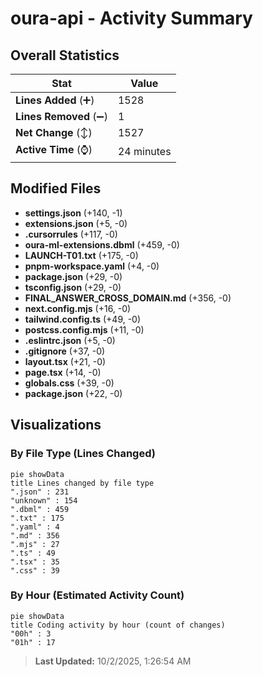 # oura-api - Activity Summary 

## Overall Statistics

| Stat                   | Value                                                             |
| ---------------------- | ----------------------------------------------------------------- |
| **Lines Added** (➕)   | 1528                                          |
| **Lines Removed** (➖) | 1                                        |
| **Net Change** (↕)    | 1527                |
| **Active Time** (⌚)   | 24 minutes |


## Modified Files
- **settings.json** (+140, -1)
- **extensions.json** (+5, -0)
- **.cursorrules** (+117, -0)
- **oura-ml-extensions.dbml** (+459, -0)
- **LAUNCH-T01.txt** (+175, -0)
- **pnpm-workspace.yaml** (+4, -0)
- **package.json** (+29, -0)
- **tsconfig.json** (+29, -0)
- **FINAL_ANSWER_CROSS_DOMAIN.md** (+356, -0)
- **next.config.mjs** (+16, -0)
- **tailwind.config.ts** (+49, -0)
- **postcss.config.mjs** (+11, -0)
- **.eslintrc.json** (+5, -0)
- **.gitignore** (+37, -0)
- **layout.tsx** (+21, -0)
- **page.tsx** (+14, -0)
- **globals.css** (+39, -0)
- **package.json** (+22, -0)

## Visualizations

### By File Type (Lines Changed)

```mermaid
pie showData
title Lines changed by file type
".json" : 231
"unknown" : 154
".dbml" : 459
".txt" : 175
".yaml" : 4
".md" : 356
".mjs" : 27
".ts" : 49
".tsx" : 35
".css" : 39
```

### By Hour (Estimated Activity Count)

```mermaid
pie showData
title Coding activity by hour (count of changes)
"00h" : 3
"01h" : 17
```


> **Last Updated:** 10/2/2025, 1:26:54 AM